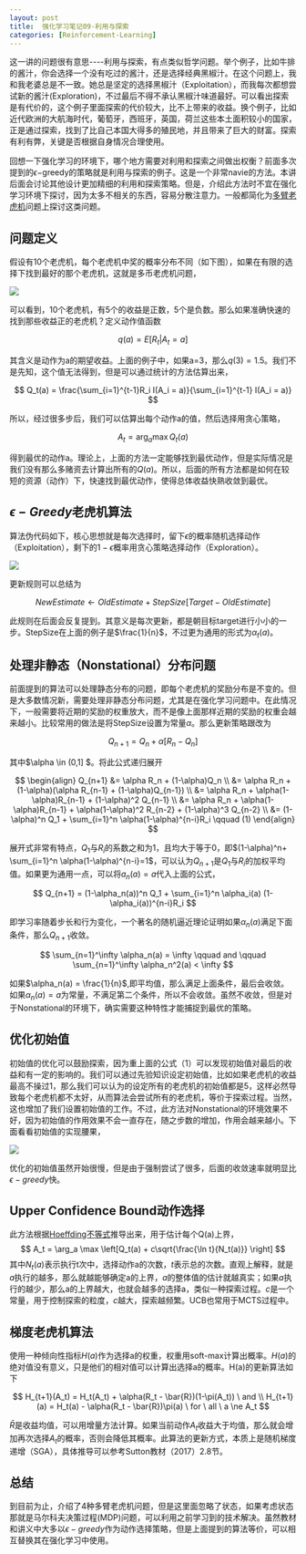 ```yaml
---
layout: post
title:  强化学习笔记09-利用与探索
categories: [Reinforcement-Learning]
---
```


这一讲的问题很有意思----利用与探索，有点类似哲学问题。举个例子，比如牛排的酱汁，你会选择一个没有吃过的酱汁，还是选择经典黑椒汁。在这个问题上，我和我老婆总是不一致。她总是坚定的选择黑椒汁（Exploitation），而我每次都想尝试新的酱汁(Exploration)，不过最后不得不承认黑椒汁味道最好。可以看出探索是有代价的，这个例子里面探索的代价较大，比不上带来的收益。换个例子，比如近代欧洲的大航海时代，葡萄牙，西班牙，英国，荷兰这些本土面积较小的国家，正是通过探索，找到了比自己本国大得多的殖民地，并且带来了巨大的财富。探索有利有弊，关键是否根据自身情况合理使用。

回想一下强化学习的环境下，哪个地方需要对利用和探索之间做出权衡？前面多次提到的$\epsilon-$greedy的策略就是利用与探索的例子。这是一个非常navie的方法。本讲后面会讨论其他设计更加精细的利用和探索策略。但是，介绍此方法时不宜在强化学习环境下探讨，因为太多不相关的东西，容易分散注意力。一般都简化为[多臂老虎机](https://www.zhihu.com/question/53381093)问题上探讨这类问题。

## 问题定义

假设有10个老虎机，每个老虎机中奖的概率分布不同（如下图），如果在有限的选择下找到最好的那个老虎机，这就是多币老虎机问题，

![](/img/rl/k_bandits_demo.png)


可以看到，10个老虎机，有5个的收益是正数，5个是负数。那么如果准确快速的找到那些收益正的老虎机？定义动作值函数

$$
q(a) = E[R_t|A_t = a]
$$

其含义是动作为a的期望收益。上面的例子中，如果a=3，那么$q(3)=1.5$。我们不是先知，这个值无法得到，但是可以通过统计的方法估算出来，

$$
Q_t(a) = \frac{\sum_{i=1}^{t-1}R_i I(A_i = a)}{\sum_{i=1}^{t-1} I(A_i = a)}
$$

所以，经过很多步后，我们可以估算出每个动作a的值，然后选择用贪心策略，

$$
A_t = \arg_a  \max Q_t(a)
$$

得到最优的动作a。理论上，上面的方法一定能够找到最优动作，但是实际情况是我们没有那么多赌资去计算出所有的$Q(a)$。所以，后面的所有方法都是如何在较短的资源（动作）下，快速找到最优动作，使得总体收益快熟收敛到最优。



## $\epsilon-Greedy$老虎机算法

算法伪代码如下，核心思想就是每次选择时，留下$\epsilon$的概率随机选择动作（Exploitation），剩下的$1-\epsilon$概率用贪心策略选择动作（Exploration）。

![](/img/rl/epsilon_bandit.png)

更新规则可以总结为

$$
NewEstimate \leftarrow OldEstimate + StepSize[Target - OldEstimate]
$$

此规则在后面会反复提到。其意义是每次更新，都是朝目标target进行小小的一步。StepSize在上面的例子是$\frac{1}{n}$，不过更为通用的形式为$\alpha_t(a)$。



## 处理非静态（Nonstational）分布问题

前面提到的算法可以处理静态分布的问题，即每个老虎机的奖励分布是不变的。但是大多数情况新，需要处理非静态分布问题，尤其是在强化学习问题中。在此情况下，一般需要将近期的奖励的权重放大，而不是像上面那样近期的奖励的权重会越来越小。比较常用的做法是将StepSize设置为常量$\alpha$。那么更新策略跟改为

$$
Q_{n+1} = Q_n + \alpha[R_n - Q_n]
$$

其中$\alpha \in (0,1] $。将此公式递归展开

$$
\begin{align}
Q_{n+1}
	&= \alpha R_n + (1-\alpha)Q_n \\
	&= \alpha R_n + (1-\alpha)(\alpha R_{n-1} + (1-\alpha)Q_{n-1}) \\
	&= \alpha R_n + \alpha(1-\alpha)R_{n-1} + (1-\alpha)^2 Q_{n-1} \\
	&=  \alpha R_n + \alpha(1-\alpha)R_{n-1} + \alpha(1-\alpha)^2 R_{n-2} + (1-\alpha)^3 Q_{n-2}  \\
	&= (1-\alpha)^n Q_1 + \sum_{i=1}^n \alpha(1-\alpha)^{n-i}R_i  \qquad (1)
\end{align}
$$

展开式非常有特点，$Q_1$与$R_i$的系数之和为1，且均大于等于0，即$(1-\alpha)^n+ \sum_{i=1}^n \alpha(1-\alpha)^{n-i}=1$，可以认为$Q_{n+1}$是$Q_1$与$R_i$的加权平均值。如果更为通用一点，可以将$a_n(a)=a$代入上面的公式，

$$
Q_{n+1} = (1-\alpha_n(a))^n Q_1 + \sum_{i=1}^n \alpha_i(a) (1-\alpha_i(a))^{n-i}R_i
$$

即学习率随着步长和行为变化，一个著名的随机逼近理论证明如果$\alpha_n(a)$满足下面条件，那么$Q_{n+1}$收敛。

$$
\sum_{n=1}^\infty \alpha_n(a) = \infty \qquad and \qquad \sum_{n=1}^\infty \alpha_n^2(a) < \infty
$$

如果$\alpha_n(a) = \frac{1}{n}$,即平均值，那么满足上面条件，最后会收敛。如果$\alpha_n(a) = a$为常量，不满足第二个条件，所以不会收敛。虽然不收敛，但是对于Nonstational的环境下，确实需要这种特性才能捕捉到最优的策略。


## 优化初始值

初始值的优化可以鼓励探索，因为重上面的公式（1）可以发现初始值对最后的收益和有一定的影响的。我们可以通过先验知识设定初始值，比如如果老虎机的收益最高不操过1，那么我们可以认为的设定所有的老虎机的初始值都是5，这样必然导致每个老虎机都不太好，从而算法会尝试所有的老虎机，等价于探索过程。当然，这也增加了我们设置初始值的工作。不过，此方法对Nonstational的环境效果不好，因为初始值的作用效果不会一直存在，随之步数的增加，作用会越来越小。下面看看初始值的实现腰果，

![](/img/rl/init_opt_result.png)

优化的初始值虽然开始很慢，但是由于强制尝试了很多，后面的收敛速率就明显比$\epsilon-greedy$快。

## Upper Confidence Bound动作选择

此方法根据[Hoeffding不等式](https://zh.wikipedia.org/wiki/Hoeffding%E4%B8%8D%E7%AD%89%E5%BC%8F)推导出来，用于估计每个Q(a)上界，
$$
A_t = \arg_a \max   \left[Q_t(a) + c\sqrt{\frac{\ln t}{N_t(a)}} \right]
$$
其中$N_t(a)$表示执行t次中，选择动作a的次数，$t$表示总的次数。直观上解释，就是$a$执行的越多，那么就越能够确定a的上界，$a$的整体值的估计就越真实；如果$a$执行的越少，那么a的上界越大，也就会越多的选择a，类似一种探索过程。$c$是一个常量，用于控制探索的粒度，$c$越大，探索越频繁。UCB也常用于MCTS过程中。



## 梯度老虎机算法

使用一种倾向性指标$H(a)$作为选择a的权重，权重用soft-max计算出概率。$H(a)$的绝对值没有意义，只是他们的相对值可以计算出选择a的概率。H(a)的更新算法如下

$$
H_{t+1}(A_t) = H_t(A_t) + \alpha(R_t - \bar{R})(1-\pi(A_t))  \ and \\
H_{t+1}(a) = H_t(a) - \alpha(R_t - \bar{R})\pi(a) \ for \ all \ a \ne A_t
$$

$\bar{R}$是收益均值，可以用增量方法计算。如果当前动作$A_t$收益大于均值，那么就会增加再次选择$A_t$的概率，否则会降低其概率。此算法的更新方式，本质上是随机梯度递增（SGA），具体推导可以参考Sutton教材（2017）2.8节。

## 总结

到目前为止，介绍了4种多臂老虎机问题，但是这里面忽略了状态，如果考虑状态那就是马尔科夫决策过程(MDP)问题，可以利用之前学习到的技术解决。虽然教材和讲义中大多以$\epsilon-greedy$作为动作选择策略，但是上面提到的算法等价，可以相互替换其在强化学习中使用。

